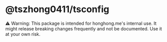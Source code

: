 # @tszhong0411/tsconfig

⚠️ Warning: This package is intended for honghong.me's internal use. It might release breaking changes frequently and not be documented. Use it at your own risk.
